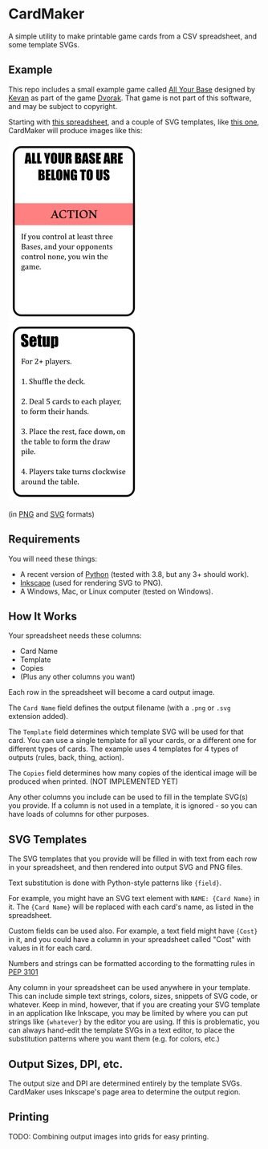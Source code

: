 # CardMaker

A simple utility to make printable game cards from a CSV spreadsheet, and some template SVGs.

## Example

This repo includes a small example game called [All Your Base](http://www.dvorakgame.co.uk/index.php/All_Your_Base_deck) designed by [Kevan](http://www.dvorakgame.co.uk/index.php/User:Kevan) as part of the game [Dvorak](https://boardgamegeek.com/boardgame/9010/dvorak). That game is not part of this software, and may be subject to copyright.

Starting with [this spreadsheet](example/all_your_base.csv), and a couple of SVG templates, like [this one](example/action.svg), CardMaker will produce images like this:

![Example Image 1](example/output/ALL%20YOUR%20BASE%20ARE%20BELONG%20TO%20US.png)
![Example Image 2](example/output/Setup.png)

(in [PNG](example/output/ALL%20YOUR%20BASE%20ARE%20BELONG%20TO%20US.png) and [SVG](example/output/ALL%20YOUR%20BASE%20ARE%20BELONG%20TO%20US.svg) formats)

## Requirements

You will need these things:
- A recent version of [Python](https://python.org/) (tested with 3.8, but any 3+ should work).
- [Inkscape](https://inkscape.org/) (used for rendering SVG to PNG).
- A Windows, Mac, or Linux computer (tested on Windows).

## How It Works

Your spreadsheet needs these columns:
- Card Name
- Template
- Copies
- (Plus any other columns you want)

Each row in the spreadsheet will become a card output image.

The `Card Name` field defines the output filename (with a `.png` or `.svg` extension added).

The `Template` field determines which template SVG will be used for that card. You can use a single template for all your cards, or a different one for different types of cards. The example uses 4 templates for 4 types of outputs (rules, back, thing, action).

The `Copies` field determines how many copies of the identical image will be produced when printed. (NOT IMPLEMENTED YET)

Any other columns you include can be used to fill in the template SVG(s) you provide. If a column is not used in a template, it is ignored - so you can have loads of columns for other purposes.

## SVG Templates

The SVG templates that you provide will be filled in with text from each row in your spreadsheet, and then rendered into output SVG and PNG files.

Text substitution is done with Python-style patterns like `{field}`.

For example, you might have an SVG text element with `NAME: {Card Name}` in it. The `{Card Name}` will be replaced with each card's name, as listed in the spreadsheet.

Custom fields can be used also. For example, a text field might have `{Cost}` in it, and you could have a column in your spreadsheet called "Cost" with values in it for each card.

Numbers and strings can be formatted according to the formatting rules in [PEP 3101](https://www.python.org/dev/peps/pep-3101/)

Any column in your spreadsheet can be used anywhere in your template. This can include simple text strings, colors, sizes, snippets of SVG code, or whatever. Keep in mind, however, that if you are creating your SVG template in an application like Inkscape, you may be limited by where you can put strings like `{whatever}` by the editor you are using. If this is problematic, you can always hand-edit the template SVGs in a text editor, to place the substitution patterns where you want them (e.g. for colors, etc.)

## Output Sizes, DPI, etc.

The output size and DPI are determined entirely by the template SVGs. CardMaker uses Inkscape's page area to determine the output region.

## Printing

TODO: Combining output images into grids for easy printing.

